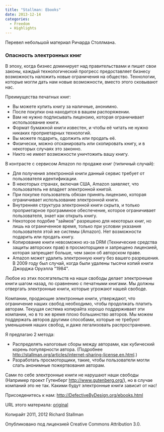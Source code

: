 ```yaml
---
title: "Stallman: Ebooks"
date: 2013-12-14
categories:
  - Freedom
  - Highlights
---
```


Перевел небольшой материал Ричарда Столлмана.
  
### Опасность электронных книг

В эпоху, когда бизнес доминирует над правительствами и пишет свои законы, каждый технологический прогресс предоставляет бизнесу возможность наложить новые ограничения на общество. Технологии, которые могли дать нам новые возможности, вместо этого сковывают нас.

Преимущества печатных книг:

  * Вы можете купить книгу за наличные, анонимно.
  * После покупки она находится в вашем распоряжении.
  * Вам не нужно подписывать лицензию, которая ограничивает использование книги.
  * Формат бумажной книги известен, и чтобы её читать не нужно никаких проприетарных технологий.
  * Вы можете подарить, одолжить или продать её.
  * Физически, можно отсканировать или скопировать книгу, и в некоторых случаях это законно.
  * Никто не имеет возможности уничтожить вашу книгу.

В контрасте с сервисом Amazon по продаже книг (типичный случай):

  * Для получения электронной книги данный сервис требует от пользователя идентификации.
  * В некоторых странах, включая США, Amazon заявляет, что пользователь не владеет электронной книгой.
  * При покупке пользователь обязан принять лицензию, которая ограничивает использование электронной книги.
  * Внутренняя структура электронной книги cкрыта, и только проприетарное программное обеспечение, которое ограничивает пользователя, знает как открыть книгу.
  * Некоторое подобие "займов" разрешено для некоторых книг, но лишь на ограниченное время, только при условии указания пользователя этой же системы (Amazon). Нет возможности подарить или продать книгу.
  * Копирование книги невозможно из-за DRM (Технические средства защиты авторских прав) в просмоторщике и запрещено лицензией, которая запрещает больше, чем закон об авторском праве.
  * Amazon может удалить электронную книгу без вашего разрешения. В 2009 году был случай, когда были удалены тысячи копий книги Джорджа Оруэлла "1984".

Любое из этих посягательств на наши свободы делает электронные книги шагом назад, по сравнению с печатными книгами. Мы должны отвергать электронные книги, которые угрожают нашей свободе.

Компании, продающие электронные книги, утверждают, что ограничение наших свобод необходимо, чтобы продолжать платить авторам. Текущая система копирайта хорошо поддерживает эти компании, но в то же время плохо большинство авторов. Мы можем поддержать авторов другими способами, которые не требуют уменьшения наших свобод, и даже легализовать распространение.

Я предлагаю 2 метода:

  * Распределять налоговые сборы между авторами, как кубический корень популярности автора. (Подробнее http://stallman.org/articles/internet-sharing-license.en.html.)
  * Разработать просмоторщики, такие, чтобы пользователи могли слать анонимные пожертвования авторам.

Сами по себе электронные книги не нарушают наши свободы (Например проект Гутенберг http://www.gutenberg.org/), но в случае компаний это не так. Какими будут электронные книги зависит от нас!

Присоеденитесь к нам: http://DefectiveByDesign.org/ebooks.html

URL этого материала: [original](./ebooks-org.pdf)

Копирайт 2011, 2012 Richard Stallman

Опубликовано под лицензией Creative Commons Attribution 3.0.
